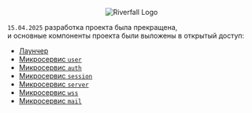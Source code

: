 <p align="center">
  <img src="https://avatars.githubusercontent.com/u/184562985?s=200&v=4" alt="Riverfall Logo">
</p>

``15.04.2025`` разработка проекта была прекращена,\
и основные компоненты проекта были выложены в открытый доступ:
* [Лаунчер](https://github.com/riverfallmc/launcher)
* [Микросервис ``user``](https://github.com/riverfallmc/user-service)
* [Микросервис ``auth``](https://github.com/riverfallmc/auth-service)
* [Микросервис ``session``](https://github.com/riverfallmc/session-service)
* [Микросервис ``server``](https://github.com/riverfallmc/server-service)
* [Микросервис ``wss``](https://github.com/riverfallmc/wss-service)
* [Микросервис ``mail``](https://github.com/riverfallmc/mail-service)
